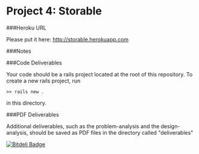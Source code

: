 Project 4: Storable
==================================

###Heroku URL

Please put it here: http://storable.herokuapp.com

###Notes


###Code Deliverables

Your code should be a rails project located at the root of this repository. To
create a new rails project, run

    >> rails new .

in this directory.


###PDF Deliverables

Additional deliverables, such as the problem-analysis and the design-analysis, should
be saved as PDF files in the directory called "deliverables"


[![Bitdeli Badge](https://d2weczhvl823v0.cloudfront.net/salazarm/storable/trend.png)](https://bitdeli.com/free "Bitdeli Badge")

